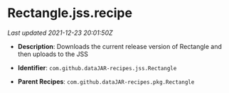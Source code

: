 # Rectangle.jss.recipe

_Last updated 2021-12-23 20:01:50Z_

- **Description**: Downloads the current release version of Rectangle and then uploads to the JSS

- **Identifier**: `com.github.dataJAR-recipes.jss.Rectangle`

- **Parent Recipes**: `com.github.dataJAR-recipes.pkg.Rectangle`
